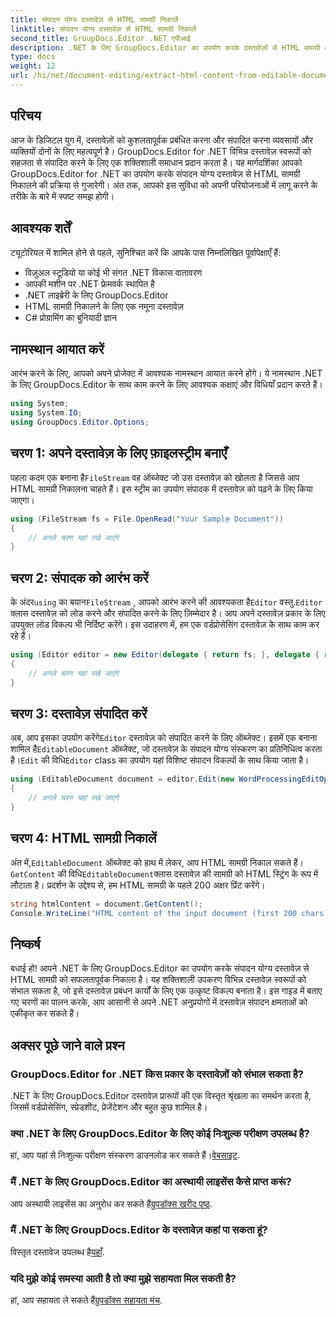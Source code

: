 ```yaml
---
title: संपादन योग्य दस्तावेज़ से HTML सामग्री निकालें
linktitle: संपादन योग्य दस्तावेज़ से HTML सामग्री निकालें
second_title: GroupDocs.Editor .NET एपीआई
description: .NET के लिए GroupDocs.Editor का उपयोग करके दस्तावेज़ों से HTML सामग्री को आसानी से निकालें। सहज एकीकरण और दस्तावेज़ प्रबंधन के लिए हमारी विस्तृत मार्गदर्शिका का पालन करें।
type: docs
weight: 12
url: /hi/net/document-editing/extract-html-content-from-editable-document/
---
```

## परिचय
आज के डिजिटल युग में, दस्तावेज़ों को कुशलतापूर्वक प्रबंधित करना और संपादित करना व्यवसायों और व्यक्तियों दोनों के लिए महत्वपूर्ण है। GroupDocs.Editor for .NET विभिन्न दस्तावेज़ स्वरूपों को सहजता से संपादित करने के लिए एक शक्तिशाली समाधान प्रदान करता है। यह मार्गदर्शिका आपको GroupDocs.Editor for .NET का उपयोग करके संपादन योग्य दस्तावेज़ से HTML सामग्री निकालने की प्रक्रिया से गुजारेगी। अंत तक, आपको इस सुविधा को अपनी परियोजनाओं में लागू करने के तरीके के बारे में स्पष्ट समझ होगी।
## आवश्यक शर्तें
ट्यूटोरियल में शामिल होने से पहले, सुनिश्चित करें कि आपके पास निम्नलिखित पूर्वापेक्षाएँ हैं:
- विज़ुअल स्टूडियो या कोई भी संगत .NET विकास वातावरण
- आपकी मशीन पर .NET फ्रेमवर्क स्थापित है
- .NET लाइब्रेरी के लिए GroupDocs.Editor
- HTML सामग्री निकालने के लिए एक नमूना दस्तावेज़
- C# प्रोग्रामिंग का बुनियादी ज्ञान
## नामस्थान आयात करें
आरंभ करने के लिए, आपको अपने प्रोजेक्ट में आवश्यक नामस्थान आयात करने होंगे। ये नामस्थान .NET के लिए GroupDocs.Editor के साथ काम करने के लिए आवश्यक कक्षाएं और विधियाँ प्रदान करते हैं।
```csharp
using System;
using System.IO;
using GroupDocs.Editor.Options;
```
## चरण 1: अपने दस्तावेज़ के लिए फ़ाइलस्ट्रीम बनाएँ
पहला कदम एक बनाना है`FileStream` वह ऑब्जेक्ट जो उस दस्तावेज़ को खोलता है जिससे आप HTML सामग्री निकालना चाहते हैं। इस स्ट्रीम का उपयोग संपादक में दस्तावेज़ को पढ़ने के लिए किया जाएगा।
```csharp
using (FileStream fs = File.OpenRead("Your Sample Document"))
{
    // अगले चरण यहां रखे जाएंगे
}
```
## चरण 2: संपादक को आरंभ करें
 के अंदर`using` का बयान`FileStream` , आपको आरंभ करने की आवश्यकता है`Editor` वस्तु.`Editor` क्लास दस्तावेज़ को लोड करने और संपादित करने के लिए ज़िम्मेदार है। आप अपने दस्तावेज़ प्रकार के लिए उपयुक्त लोड विकल्प भी निर्दिष्ट करेंगे। इस उदाहरण में, हम एक वर्डप्रोसेसिंग दस्तावेज़ के साथ काम कर रहे हैं।
```csharp
using (Editor editor = new Editor(delegate { return fs; }, delegate { return new WordProcessingLoadOptions(); }))
{
    // अगले चरण यहां रखे जाएंगे
}
```
## चरण 3: दस्तावेज़ संपादित करें
 अब, आप इसका उपयोग करेंगे`Editor` दस्तावेज़ को संपादित करने के लिए ऑब्जेक्ट। इसमें एक बनाना शामिल है`EditableDocument` ऑब्जेक्ट, जो दस्तावेज़ के संपादन योग्य संस्करण का प्रतिनिधित्व करता है।`Edit` की विधि`Editor` class का उपयोग यहां विशिष्ट संपादन विकल्पों के साथ किया जाता है।
```csharp
using (EditableDocument document = editor.Edit(new WordProcessingEditOptions()))
{
    // अगले चरण यहां रखे जाएंगे
}
```
## चरण 4: HTML सामग्री निकालें
 अंत में,`EditableDocument` ऑब्जेक्ट को हाथ में लेकर, आप HTML सामग्री निकाल सकते हैं।`GetContent` की विधि`EditableDocument`क्लास दस्तावेज़ की सामग्री को HTML स्ट्रिंग के रूप में लौटाता है। प्रदर्शन के उद्देश्य से, हम HTML सामग्री के पहले 200 अक्षर प्रिंट करेंगे।
```csharp
string htmlContent = document.GetContent();
Console.WriteLine("HTML content of the input document (first 200 chars): {0}", htmlContent.Substring(0, 200));
```

## निष्कर्ष
बधाई हो! आपने .NET के लिए GroupDocs.Editor का उपयोग करके संपादन योग्य दस्तावेज़ से HTML सामग्री को सफलतापूर्वक निकाला है। यह शक्तिशाली उपकरण विभिन्न दस्तावेज़ स्वरूपों को संभाल सकता है, जो इसे दस्तावेज़ प्रबंधन कार्यों के लिए एक उत्कृष्ट विकल्प बनाता है। इस गाइड में बताए गए चरणों का पालन करके, आप आसानी से अपने .NET अनुप्रयोगों में दस्तावेज़ संपादन क्षमताओं को एकीकृत कर सकते हैं।
## अक्सर पूछे जाने वाले प्रश्न
### GroupDocs.Editor for .NET किस प्रकार के दस्तावेज़ों को संभाल सकता है?
.NET के लिए GroupDocs.Editor दस्तावेज़ प्रारूपों की एक विस्तृत श्रृंखला का समर्थन करता है, जिसमें वर्डप्रोसेसिंग, स्प्रेडशीट, प्रेजेंटेशन और बहुत कुछ शामिल है।
### क्या .NET के लिए GroupDocs.Editor के लिए कोई निःशुल्क परीक्षण उपलब्ध है?
 हां, आप यहां से निःशुल्क परीक्षण संस्करण डाउनलोड कर सकते हैं।[वेबसाइट](https://releases.groupdocs.com/).
### मैं .NET के लिए GroupDocs.Editor का अस्थायी लाइसेंस कैसे प्राप्त करूं?
 आप अस्थायी लाइसेंस का अनुरोध कर सकते हैं[ग्रुपडॉक्स खरीद पृष्ठ](https://purchase.groupdocs.com/temporary-license/).
### मैं .NET के लिए GroupDocs.Editor के दस्तावेज़ कहां पा सकता हूं?
 विस्तृत दस्तावेज उपलब्ध है[यहाँ](https://reference.groupdocs.com/editor/net/).
### यदि मुझे कोई समस्या आती है तो क्या मुझे सहायता मिल सकती है?
 हां, आप सहायता ले सकते हैं[ग्रुपडॉक्स सहायता मंच](https://forum.groupdocs.com/c/editor/20).